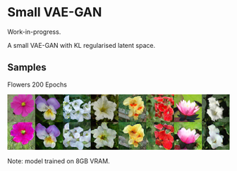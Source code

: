# Small VAE-GAN
Work-in-progress.

A small VAE-GAN with KL regularised latent space.

## Samples
Flowers 200 Epochs


![flowers](imgs/flowers_200.png)


Note: model trained on 8GB VRAM.
